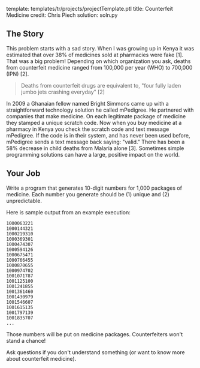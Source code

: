 template: templates/tr/projects/projectTemplate.ptl
title: Counterfeit Medicine
credit: Chris Piech
solution: soln.py

## The Story
This problem starts with a sad story. When I was growing up in Kenya it was estimated that over 38% of medicines sold at pharmacies were fake [1]. That was a big problem! Depending on which organization you ask, deaths from counterfeit medicine ranged from 100,000 per year (WHO) to 700,000 (IPN) [2].

> Deaths from counterfeit drugs are equivalent to, "four fully laden jumbo jets crashing everyday" [2]

In 2009 a Ghanaian fellow named Bright Simmons came up with a straightforward technology solution he called mPedigree. He partnered with companies that make medicine. On each legitimate package of medicine they stamped a unique scratch code. Now when you buy medicine at a pharmacy in Kenya you check the scratch code and text message mPedigree. If the code is in their system, and has never been used before, mPedigree sends a text message back saying: "valid." There has been a 58% decrease in child deaths from Malaria alone [3]. Sometimes simple programming solutions can have a large, positive impact on the world.

## Your Job
Write a program that generates 10-digit numbers for 1,000 packages of medicine. Each number you generate should be (1) unique and (2) unpredictable.

Here is sample output from an example execution:

```
1000063221
1000144321
1000219310
1000369301
1000474307
1000594126
1000675471
1000766455
1000870655
1000974702
1001071787
1001125100
1001241855
1001361460
1001430979
1001546607
1001615135
1001797139
1001835707
...
```

Those numbers will be put on medicine packages. Counterfeiters won't stand a chance!

Ask questions if you don't understand something (or want to know more about counterfeit medicine).
